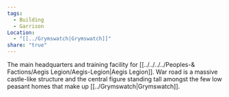 ```yaml
---
tags:
  - Building
  - Garrison
Location:
  - "[[../Grymswatch|Grymswatch]]"
share: "true"
---
```


The main headquarters and training facility for [[../../../../Peoples-& Factions/Aegis Legion/Aegis-Legion|Aegis Legion]]. War road is a massive castle-like structure and the central figure standing tall amongst the few low peasant homes that make up [[../Grymswatch|Grymswatch]].